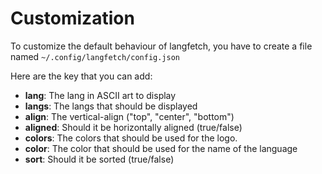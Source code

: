 # Customization

To customize the default behaviour of langfetch, you have to create a file named `~/.config/langfetch/config.json`

Here are the key that you can add:
- **lang**: The lang in ASCII art to display
- **langs**: The langs that should be displayed
- **align**: The vertical-align ("top", "center", "bottom")
- **aligned**: Should it be horizontally aligned (true/false)
- **colors**: The colors that should be used for the logo.
- **color**: The color that should be used for the name of the language
- **sort**: Should it be sorted (true/false)
